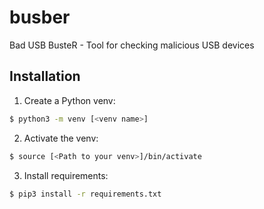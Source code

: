 # busber
Bad USB BusteR - Tool for checking malicious USB devices

## Installation
1. Create a Python venv:
```sh
$ python3 -m venv [<venv name>]
```
2. Activate the venv:
```sh
$ source [<Path to your venv>]/bin/activate
```
3. Install requirements:
```sh
$ pip3 install -r requirements.txt
```
